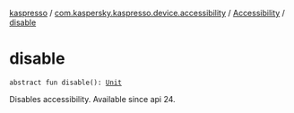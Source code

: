 [kaspresso](../../index.md) / [com.kaspersky.kaspresso.device.accessibility](../index.md) / [Accessibility](index.md) / [disable](./disable.md)

# disable

`abstract fun disable(): `[`Unit`](https://kotlinlang.org/api/latest/jvm/stdlib/kotlin/-unit/index.html)

Disables accessibility. Available since api 24.

